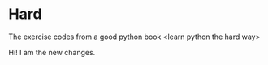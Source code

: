 # Hard
The exercise codes from a good python book \<learn python the hard way\>

Hi! I am the new changes.
